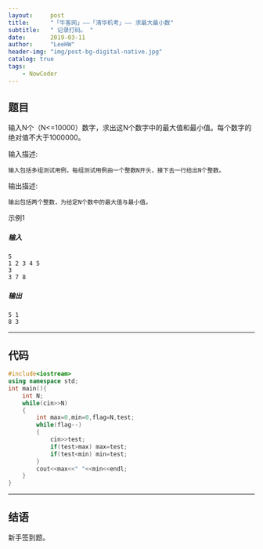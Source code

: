 ```yaml
---
layout:     post
title:      "「牛客网」——「清华机考」—— 求最大最小数"
subtitle:   " 记录打码。 "
date:       2019-03-11 
author:     "LeeHW"
header-img: "img/post-bg-digital-native.jpg"
catalog: true
tags:
    - NowCoder
---
```


## 题目

输入N个（N<=10000）数字，求出这N个数字中的最大值和最小值。每个数字的绝对值不大于1000000。

输入描述:

```
输入包括多组测试用例，每组测试用例由一个整数N开头，接下去一行给出N个整数。
```

输出描述:

```
输出包括两个整数，为给定N个数中的最大值与最小值。
```

示例1

##### 输入

```
5
1 2 3 4 5
3
3 7 8
```

##### 输出

```
5 1
8 3
```

---

## 代码

```c++
#include<iostream>
using namespace std;
int main(){
    int N;
    while(cin>>N)
    {
        int max=0,min=0,flag=N,test;
        while(flag--)
        {
            cin>>test;
            if(test>max) max=test;
            if(test<min) min=test;
        }
        cout<<max<<" "<<min<<endl;
    }
}
```



---

## 结语

新手签到题。